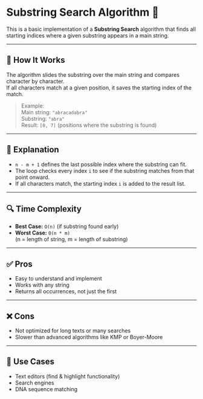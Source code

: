 # Substring Search Algorithm 🔎

This is a basic implementation of a **Substring Search** algorithm that finds all starting indices where a given substring appears in a main string.

---

## 📌 How It Works

The algorithm slides the substring over the main string and compares character by character.  
If all characters match at a given position, it saves the starting index of the match.

> Example:  
Main string: `"abracadabra"`  
Substring: `"abra"`  
Result: `[0, 7]` (positions where the substring is found)

---

## 🧠 Explanation

- `n - m + 1` defines the last possible index where the substring can fit.
- The loop checks every index `i` to see if the substring matches from that point onward.
- If all characters match, the starting index `i` is added to the result list.

---

## 🔍 Time Complexity

- **Best Case:** `O(n)` (if substring found early)
- **Worst Case:** `O(n * m)`  
  (n = length of string, m = length of substring)

---

## ✅ Pros

- Easy to understand and implement
- Works with any string
- Returns all occurrences, not just the first

---

## ❌ Cons

- Not optimized for long texts or many searches
- Slower than advanced algorithms like KMP or Boyer-Moore

---

## 🧩 Use Cases

- Text editors (find & highlight functionality)
- Search engines
- DNA sequence matching